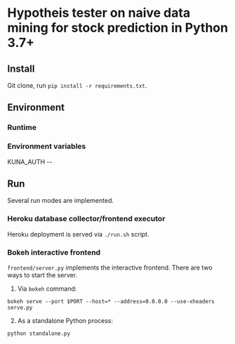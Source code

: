 # Hypotheis tester on naive data mining for stock prediction in Python 3.7+

## Install

Git clone, run `pip install -r requirements.txt`.

## Environment

### Runtime


### Environment variables

KUNA_AUTH --

## Run

Several run modes are implemented.

### Heroku database collector/frontend executor

Heroku deployment is served via `./run.sh` script.

### Bokeh interactive frontend

`frontend/server.py` implements the interactive frontend. There are two ways to start the server.

1. Via `bokeh` command:

`bokeh serve --port $PORT --host=* --address=0.0.0.0 --use-xheaders serve.py`

2. As a standalone Python process:

`python standalone.py`


